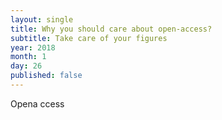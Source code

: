 ```yaml
---
layout: single
title: Why you should care about open-access?
subtitle: Take care of your figures
year: 2018
month: 1
day: 26
published: false
---
```


Opena ccess
